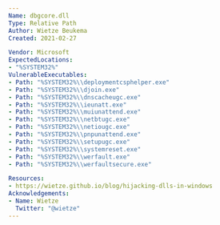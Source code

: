 ```yaml
---
Name: dbgcore.dll
Type: Relative Path
Author: Wietze Beukema
Created: 2021-02-27

Vendor: Microsoft
ExpectedLocations:
- "%SYSTEM32%"
VulnerableExecutables:
- Path: "%SYSTEM32%\\deploymentcsphelper.exe"
- Path: "%SYSTEM32%\\djoin.exe"
- Path: "%SYSTEM32%\\dnscacheugc.exe"
- Path: "%SYSTEM32%\\ieunatt.exe"
- Path: "%SYSTEM32%\\muiunattend.exe"
- Path: "%SYSTEM32%\\netbtugc.exe"
- Path: "%SYSTEM32%\\netiougc.exe"
- Path: "%SYSTEM32%\\pnpunattend.exe"
- Path: "%SYSTEM32%\\setupugc.exe"
- Path: "%SYSTEM32%\\systemreset.exe"
- Path: "%SYSTEM32%\\werfault.exe"
- Path: "%SYSTEM32%\\werfaultsecure.exe"

Resources:
- https://wietze.github.io/blog/hijacking-dlls-in-windows
Acknowledgements:
- Name: Wietze
  Twitter: "@wietze"
---
```

